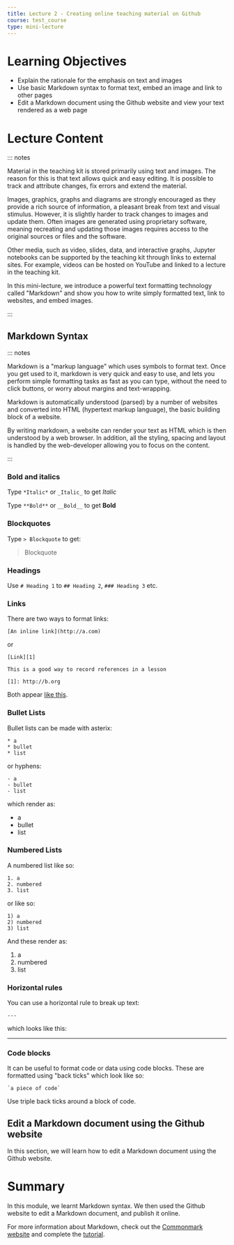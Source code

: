 ```yaml
---
title: Lecture 2 - Creating online teaching material on Github
course: test_course
type: mini-lecture
---
```


# Learning Objectives

- Explain the rationale for the emphasis on text and images
- Use basic Markdown syntax to format text, embed an image and link to other pages
- Edit a Markdown document using the Github website and view your text rendered as a web page

# Lecture Content

::: notes

Material in the teaching kit is stored primarily using text and images.
The reason for this is that text allows quick and easy editing. It is possible to track and attribute changes, fix errors and extend the material.

Images, graphics, graphs and diagrams are strongly encouraged as they provide a rich source of information, a pleasant break from text and visual stimulus. However, it is slightly harder to track changes to images and update them. Often images are generated using proprietary software, meaning recreating and updating those images requires access to the original sources or files and the software.

Other media, such as video, slides, data, and interactive graphs, Jupyter notebooks can be supported by the teaching kit through links to external sites. For example, videos can be hosted on YouTube and linked to a lecture in the teaching kit.

In this mini-lecture, we introduce a powerful text formatting technology called "Markdown" and show you how to write simply formatted text, link to websites, and embed images.

:::

## Markdown Syntax

::: notes

Markdown is a "markup language" which uses symbols to format text. Once you get used to it, markdown is very quick and easy to use, and lets you perform simple formatting tasks
as fast as you can type, without the need to click buttons, or worry about margins and text-wrapping.

Markdown is automatically understood (parsed) by a number of websites and converted into HTML (hypertext markup language), the basic building block of a website.

By writing markdown, a website can render your text as HTML which is then understood by a web browser. In addition, all the styling, spacing and layout is handled by the web-developer allowing you to focus on the content.

:::

### Bold and italics

Type `*Italic*` or  `_Italic_` to get *Italic*

Type `**Bold**` or `__Bold__`  to get **Bold**

### Blockquotes
Type `> Blockquote` to get:

> Blockquote

### Headings

Use `# Heading 1` to `## Heading 2`, `### Heading 3` etc.

### Links

There are two ways to format links:
```
[An inline link](http://a.com)
```
or
```
[Link][1]

This is a good way to record references in a lesson

[1]: http://b.org
```
Both appear [like this](http://a.org).

### Bullet Lists

Bullet lists can be made with asterix:
```
* a
* bullet
* list
```
or hyphens:
```
- a
- bullet
- list
```
which render as:

- a
- bullet
- list

### Numbered Lists

A numbered list like so:
```
1. a
2. numbered
3. list
```
or like so:
```
1) a
2) numbered
3) list
```
And these render as:

1) a
2) numbered
3) list

### Horizontal rules

You can use a horizontal rule to break up text:
```
---
```
which looks like this:

---

### Code blocks

It can be useful to format code or data using code blocks. These are formatted using "back ticks" which look like so:
```
`a piece of code`
```
Use triple back ticks around a block of code.

## Edit a Markdown document using the Github website

In this section, we will learn how to edit a Markdown document using the Github website.

# Summary

In this module, we learnt Markdown syntax.
We then used the Github website to edit a Markdown document, and publish it online.

For more information about Markdown, check out the [Commonmark website](https://commonmark.org/) and complete the [tutorial](/tutorial/index.md).